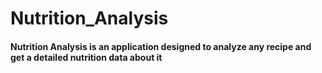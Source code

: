 # Nutrition_Analysis

#### Nutrition Analysis is an application designed to analyze any recipe and get a detailed nutrition data about it
